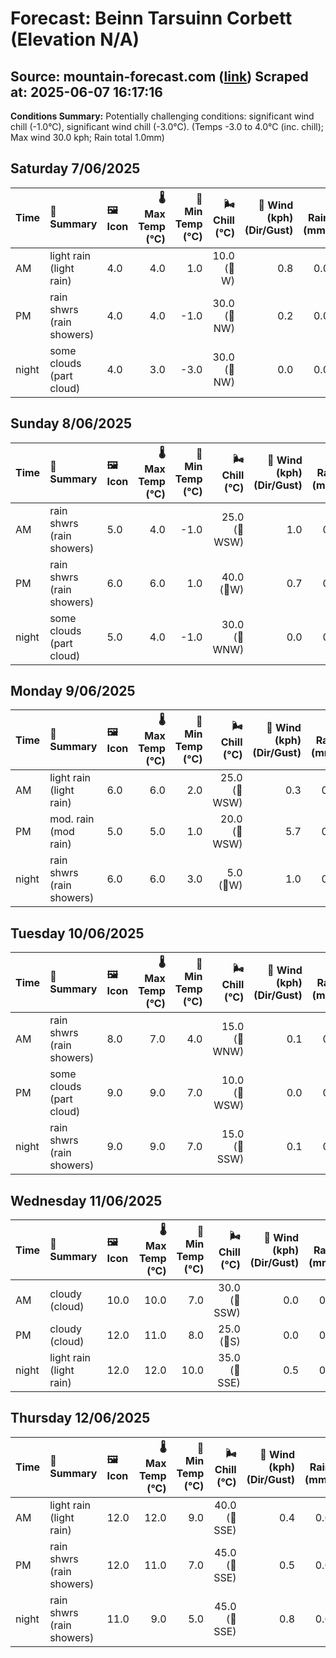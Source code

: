 # Forecast: Beinn Tarsuinn Corbett (Elevation N/A)
**Source:** mountain-forecast.com ([link](https://www.mountain-forecast.com/peaks/Beinn-Tarsuinn-Corbett/forecasts/826))
**Scraped at:** 2025-06-07 16:17:16
---

**Conditions Summary:** Potentially challenging conditions: significant wind chill (-1.0°C), significant wind chill (-3.0°C). (Temps -3.0 to 4.0°C (inc. chill); Max wind 30.0 kph; Rain total 1.0mm)

## Saturday 7/06/2025
| **Time** | **📝 Summary** | **🖼️ Icon** | **🌡️ Max Temp (°C)** | **🥶 Min Temp (°C)** | **🌬️ Chill (°C)** | **💨 Wind (kph) (Dir/Gust)** | **💧 Rain (mm)** | **❄️ Snow (cm)** | **☁️ Cloud Base (m)** | **🧊 Freezing Lvl (m)** |
|:------- |:------- |:----- |--------------: |-------------: |-----------: |---------------------: |---------: |----------: |---------------: |----------------: |
| AM      | light rain<br><span class="icon-desc">(light rain)</span> | 4.0 | 4.0 | 1.0 | 10.0<br>(🧭W) | 0.8 | 0.0 | 500 | 1400 |
| PM      | rain shwrs<br><span class="icon-desc">(rain showers)</span> | 4.0 | 4.0 | -1.0 | 30.0<br>(🧭NW) | 0.2 | 0.0 | 250 | 1350 |
| night   | some clouds<br><span class="icon-desc">(part cloud)</span> | 4.0 | 3.0 | -3.0 | 30.0<br>(🧭NW) | 0.0 | 0.0 | - | 1250 |

## Sunday 8/06/2025
| **Time** | **📝 Summary** | **🖼️ Icon** | **🌡️ Max Temp (°C)** | **🥶 Min Temp (°C)** | **🌬️ Chill (°C)** | **💨 Wind (kph) (Dir/Gust)** | **💧 Rain (mm)** | **❄️ Snow (cm)** | **☁️ Cloud Base (m)** | **🧊 Freezing Lvl (m)** |
|:------- |:------- |:----- |--------------: |-------------: |-----------: |---------------------: |---------: |----------: |---------------: |----------------: |
| AM      | rain shwrs<br><span class="icon-desc">(rain showers)</span> | 5.0 | 4.0 | -1.0 | 25.0<br>(🧭WSW) | 1.0 | 0.0 | 300 | 1400 |
| PM      | rain shwrs<br><span class="icon-desc">(rain showers)</span> | 6.0 | 6.0 | 1.0 | 40.0<br>(🧭W) | 0.7 | 0.0 | 750 | 1550 |
| night   | some clouds<br><span class="icon-desc">(part cloud)</span> | 5.0 | 4.0 | -1.0 | 30.0<br>(🧭WNW) | 0.0 | 0.0 | 750 | 1550 |

## Monday 9/06/2025
| **Time** | **📝 Summary** | **🖼️ Icon** | **🌡️ Max Temp (°C)** | **🥶 Min Temp (°C)** | **🌬️ Chill (°C)** | **💨 Wind (kph) (Dir/Gust)** | **💧 Rain (mm)** | **❄️ Snow (cm)** | **☁️ Cloud Base (m)** | **🧊 Freezing Lvl (m)** |
|:------- |:------- |:----- |--------------: |-------------: |-----------: |---------------------: |---------: |----------: |---------------: |----------------: |
| AM      | light rain<br><span class="icon-desc">(light rain)</span> | 6.0 | 6.0 | 2.0 | 25.0<br>(🧭WSW) | 0.3 | 0.0 | 350 | 1650 |
| PM      | mod. rain<br><span class="icon-desc">(mod rain)</span> | 5.0 | 5.0 | 1.0 | 20.0<br>(🧭WSW) | 5.7 | 0.0 | 200 | 1550 |
| night   | rain shwrs<br><span class="icon-desc">(rain showers)</span> | 6.0 | 6.0 | 3.0 | 5.0<br>(🧭W) | 1.0 | 0.0 | 200 | 2100 |

## Tuesday 10/06/2025
| **Time** | **📝 Summary** | **🖼️ Icon** | **🌡️ Max Temp (°C)** | **🥶 Min Temp (°C)** | **🌬️ Chill (°C)** | **💨 Wind (kph) (Dir/Gust)** | **💧 Rain (mm)** | **❄️ Snow (cm)** | **☁️ Cloud Base (m)** | **🧊 Freezing Lvl (m)** |
|:------- |:------- |:----- |--------------: |-------------: |-----------: |---------------------: |---------: |----------: |---------------: |----------------: |
| AM      | rain shwrs<br><span class="icon-desc">(rain showers)</span> | 8.0 | 7.0 | 4.0 | 15.0<br>(🧭WNW) | 0.1 | 0.0 | 350 | 2500 |
| PM      | some clouds<br><span class="icon-desc">(part cloud)</span> | 9.0 | 9.0 | 7.0 | 10.0<br>(🧭WSW) | 0.0 | 0.0 | 700 | 2750 |
| night   | rain shwrs<br><span class="icon-desc">(rain showers)</span> | 9.0 | 9.0 | 7.0 | 15.0<br>(🧭SSW) | 0.1 | 0.0 | 350 | 3300 |

## Wednesday 11/06/2025
| **Time** | **📝 Summary** | **🖼️ Icon** | **🌡️ Max Temp (°C)** | **🥶 Min Temp (°C)** | **🌬️ Chill (°C)** | **💨 Wind (kph) (Dir/Gust)** | **💧 Rain (mm)** | **❄️ Snow (cm)** | **☁️ Cloud Base (m)** | **🧊 Freezing Lvl (m)** |
|:------- |:------- |:----- |--------------: |-------------: |-----------: |---------------------: |---------: |----------: |---------------: |----------------: |
| AM      | cloudy<br><span class="icon-desc">(cloud)</span> | 10.0 | 10.0 | 7.0 | 30.0<br>(🧭SSW) | 0.0 | 0.0 | 200 | 3300 |
| PM      | cloudy<br><span class="icon-desc">(cloud)</span> | 12.0 | 11.0 | 8.0 | 25.0<br>(🧭S) | 0.0 | 0.0 | 250 | 3450 |
| night   | light rain<br><span class="icon-desc">(light rain)</span> | 12.0 | 12.0 | 10.0 | 35.0<br>(🧭SSE) | 0.5 | 0.0 | 2300 | 3300 |

## Thursday 12/06/2025
| **Time** | **📝 Summary** | **🖼️ Icon** | **🌡️ Max Temp (°C)** | **🥶 Min Temp (°C)** | **🌬️ Chill (°C)** | **💨 Wind (kph) (Dir/Gust)** | **💧 Rain (mm)** | **❄️ Snow (cm)** | **☁️ Cloud Base (m)** | **🧊 Freezing Lvl (m)** |
|:------- |:------- |:----- |--------------: |-------------: |-----------: |---------------------: |---------: |----------: |---------------: |----------------: |
| AM      | light rain<br><span class="icon-desc">(light rain)</span> | 12.0 | 12.0 | 9.0 | 40.0<br>(🧭SSE) | 0.4 | 0.0 | 100 | 3350 |
| PM      | rain shwrs<br><span class="icon-desc">(rain showers)</span> | 12.0 | 11.0 | 7.0 | 45.0<br>(🧭SSE) | 0.5 | 0.0 | 150 | 3250 |
| night   | rain shwrs<br><span class="icon-desc">(rain showers)</span> | 11.0 | 9.0 | 5.0 | 45.0<br>(🧭SSE) | 0.8 | 0.0 | 300 | 3000 |